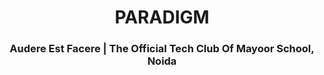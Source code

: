<h1 align="center"><b>PARADIGM</b></h1>
<h3 align="center">Audere Est Facere | The Official Tech Club Of Mayoor School, Noida</h3>
